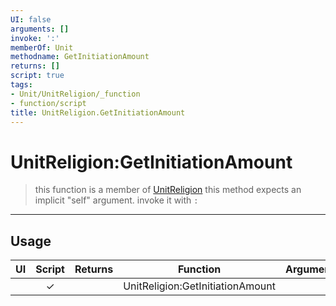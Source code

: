 ```yaml
---
UI: false
arguments: []
invoke: ':'
memberOf: Unit
methodname: GetInitiationAmount
returns: []
script: true
tags:
- Unit/UnitReligion/_function
- function/script
title: UnitReligion.GetInitiationAmount
---
```

# UnitReligion:GetInitiationAmount
> this function is a member of [UnitReligion](civ-6/lua/UnitReligion.md)
> this method expects an implicit "self" argument. invoke it with `:`
-----
## Usage
|  UI | Script | Returns | Function | Arguments |
|:---:|:------:|-------:|:--------:|:---------|
| |✓||UnitReligion:GetInitiationAmount||
